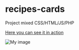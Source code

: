 # recipes-cards
Project mixed CSS/HTML/JS/PHP

<a href="http://rezepte.cr-media-lounge.de/" target="blank">Here you can see it in action</a>

![My image](http://cr-media-lounge.de/media/wp-content/uploads/2014/08/shot-kochbuch.jpg)
